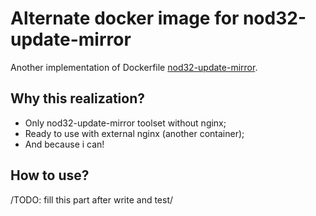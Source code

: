 # Alternate docker image for nod32-update-mirror

Another implementation of Dockerfile [nod32-update-mirror](https://github.com/tarampampam/nod32-update-mirror).

## Why this realization?
- Only nod32-update-mirror toolset without nginx;
- Ready to use with external nginx (another container);
- And because i can!

## How to use?

/TODO: fill this part after write and test/
